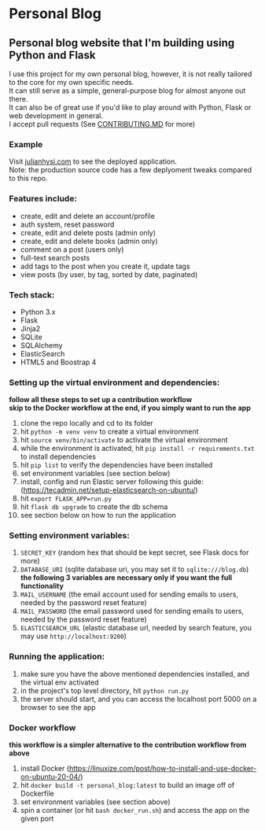 # Personal Blog

## Personal blog website that I'm building using Python and Flask

I use this project for my own personal blog, however, it is not really tailored to the core for my own specific needs.  
It can still serve as a simple, general-purpose blog for almost anyone out there.  
It can also be of great use if you'd like to play around with Python, Flask or web development in general.  
I accept pull requests (See [CONTRIBUTING.MD](https://github.com/JulianHysi/personal_blog/blob/master/CONTRIBUTING.md) for more)  

### Example
Visit [julianhysi.com](https://julianhysi.com) to see the deployed application.  
Note: the production source code has a few deplyoment tweaks compared to this repo.

### Features include:
- create, edit and delete an account/profile
- auth system, reset password
- create, edit and delete posts (admin only)
- create, edit and delete books (admin only) 
- comment on a post (users only)
- full-text search posts 
- add tags to the post when you create it, update tags
- view posts (by user, by tag, sorted by date, paginated)

### Tech stack:
- Python 3.x
- Flask
- Jinja2
- SQLite
- SQLAlchemy
- ElasticSearch
- HTML5 and Boostrap 4

### Setting up the virtual environment and dependencies:
**follow all these steps to set up a contribution workflow**  
**skip to the Docker workflow at the end, if you simply want to run the app**
1. clone the repo locally and cd to its folder
2. hit `python -m venv venv` to create a virtual environment
3. hit `source venv/bin/activate` to activate the virtual environment
4. while the environment is activated, hit `pip install -r requirements.txt` to install dependencies
5. hit `pip list` to verify the dependencies have been installed
6. set environment variables (see section below)
7. install, config and run Elastic server following this guide: (https://tecadmin.net/setup-elasticsearch-on-ubuntu/)
8. hit `export FLASK_APP=run.py`
9. hit `flask db upgrade` to create the db schema
10. see section below on how to run the application

### Setting environment variables:
1. `SECRET_KEY` (random hex that should be kept secret, see Flask docs for more)
2. `DATABASE_URI` (sqlite database uri, you may set it to `sqlite:///blog.db`)  
**the following 3 variables are necessary only if you want the full functionality**
3. `MAIL_USERNAME` (the email account used for sending emails to users, needed by the password reset feature)
4. `MAIL_PASSWORD` (the email password used for sending emails to users, needed by the password reset feature)
5. `ELASTICSEARCH_URL` (elastic database url, needed by search feature, you may use `http://localhost:9200`)

### Running the application:
1. make sure you have the above mentioned dependencies installed, and the virtual env activated
2. in the project's top level directory, hit `python run.py`
3. the server should start, and you can access the localhost port 5000 on a browser to see the app

### Docker workflow
**this workflow is a simpler alternative to the contribution workflow from above**
1. install Docker (https://linuxize.com/post/how-to-install-and-use-docker-on-ubuntu-20-04/)
2. hit `docker build -t personal_blog:latest` to build an image off of Dockerfile
3. set environment variables (see section above)
4. spin a container (or hit `bash docker_run.sh`) and access the app on the given port
